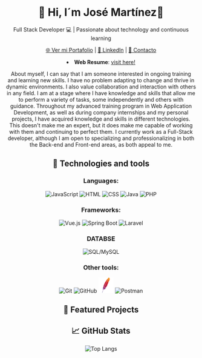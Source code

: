 <div align="center">

  <h1>👋 Hi, I´m José Martínez👤</h1>

  <p>Full Stack Developer 💻 | Passionate about technology and continuous learning</p>

  <p>
    <a href="https://josemartinez98.github.io/CV2/" target="_blank">🌐 Ver mi Portafolio</a> |
    <a href="https://www.linkedin.com/in/JoseMartinezGz98/" target="_blank">🔗 LinkedIn</a> |
    <a href="mailto:josesw98@gmail.com">📧 Contacto</a>
  </p>
  <p>    
    <li><strong>Web Resume</strong>: <a href="https://josemartinez98.github.io/CV2/" target="_blank"> visit here!</a></li>
  </p>
  <p>About myself, I can say that I am someone interested in ongoing training and learning new skills. I have no problem adapting to change and thrive in dynamic environments. I also value collaboration and interaction with others in any field.
I am at a stage where I have knowledge and skills that allow me to perform a variety of tasks, some independently and others with guidance. Throughout my advanced training program in Web Application Development, as well as during company internships and my personal projects, I have acquired knowledge and skills in different technologies. This doesn't make me an expert, but it does make me capable of working with them and continuing to perfect them.
I currently work as a Full-Stack developer, although I am open to specializing and professionalizing in both the Back-end and Front-end areas, as both appeal to me.</p>
  
  <h2>🧰 Technologies and tools</h2>

  <h3>Languages:</h3>
  <p>
    <img src="https://cdn.jsdelivr.net/gh/devicons/devicon/icons/javascript/javascript-original.svg" alt="JavaScript" width="40" height="40"/>
    <img src="https://cdn.jsdelivr.net/gh/devicons/devicon/icons/html5/html5-original.svg" alt="HTML" width="40" height="40"/>
    <img src="https://cdn.jsdelivr.net/gh/devicons/devicon/icons/css3/css3-original.svg" alt="CSS" width="40" height="40"/>
    <img src="https://cdn.jsdelivr.net/gh/devicons/devicon/icons/java/java-original.svg" alt="Java" width="40" height="40"/>
    <img src="https://cdn.jsdelivr.net/gh/devicons/devicon/icons/php/php-original.svg" alt="PHP" width="40" height="40"/>
  </p>

  <h3>Frameworks:</h3>
  <p>
    <img src="https://cdn.jsdelivr.net/gh/devicons/devicon/icons/vuejs/vuejs-original.svg" alt="Vue.js" width="40" height="40"/>
    <img src="https://cdn.jsdelivr.net/gh/devicons/devicon/icons/spring/spring-original.svg" alt="Spring Boot" width="40" height="40"/>
    <img src="https://upload.wikimedia.org/wikipedia/commons/9/9a/Laravel.svg" alt="Laravel" width="40" height="40"/>
  </p>
  <h3>DATABSE</h3>
  <P>    
    <img src="https://cdn.jsdelivr.net/gh/devicons/devicon/icons/mysql/mysql-original.svg" alt="SQL/MySQL" width="40" height="40"/>
  </P>
  <h3>Other tools:</h3>
  <p>
    <img src="https://cdn.jsdelivr.net/gh/devicons/devicon/icons/git/git-original.svg" alt="Git" width="40" height="40"/>
    <img src="https://cdn.jsdelivr.net/gh/devicons/devicon/icons/github/github-original.svg" alt="GitHub" width="40" height="40"/>
    <img src="https://raw.githubusercontent.com/devicons/devicon/master/icons/apache/apache-original.svg" alt="XAMPP/Apache" width="40" height="40"/>
    <img src="https://cdn.jsdelivr.net/gh/devicons/devicon/icons/postman/postman-original.svg" alt="Postman" width="40" height="40"/>
  </p>

  <h2>📌 Featured Projects</h2>
  

  <h2>📈 GitHub Stats</h2>
  <img src="https://github-readme-stats.vercel.app/api/top-langs/?username=josemartinez98&layout=compact" alt="Top Langs" />
